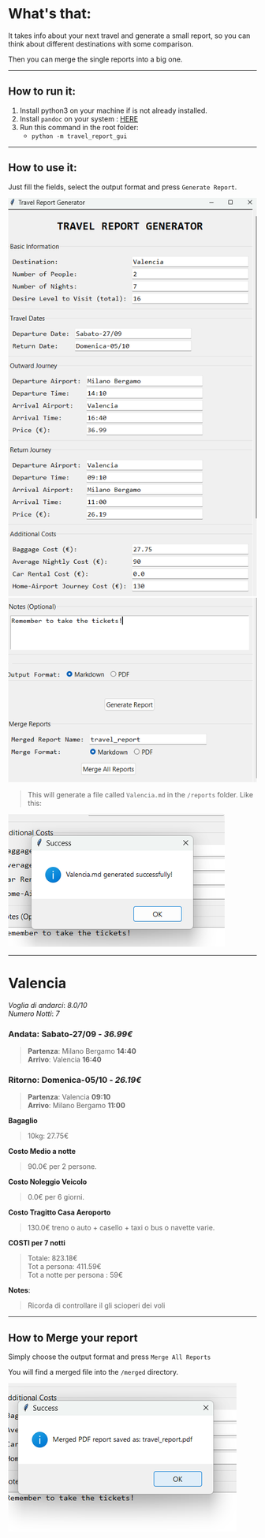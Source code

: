 # What's that:
It takes info about your next travel and generate a small report, so you can think about different destinations with some comparison.  

Then you can merge the single reports into a big one.  

---

## How to run it:
1. Install python3 on your machine if is not already installed.  
2. Install `pandoc` on your system : [HERE](https://pandoc.org/installing.html)  
2. Run this command in the root folder:
    - `python -m travel_report_gui`  

---

## How to use it:
Just fill the fields, select the output format and press `Generate Report`.  
  
![interface_1](./screenshots/interface_1.png)
![interface_2](./screenshots/interface_2.png)  
  
> This will generate a file called `Valencia.md` in the `/reports` folder. Like this:  
  
![generated](./screenshots/generated.png)

___

# Valencia

*Voglia di andarci*: _8.0/10_  
*Numero Notti*: _7_  

### Andata: **Sabato-27/09** - _36.99€_  
>**Partenza**: Milano Bergamo **14:40**  
>**Arrivo**: Valencia **16:40**  

### Ritorno: **Domenica-05/10** - _26.19€_  
>**Partenza**: Valencia **09:10**  
>**Arrivo**: Milano Bergamo **11:00**  

__Bagaglio__  
>10kg: 27.75€  

__Costo Medio a notte__  
>90.0€ per 2 persone.  

__Costo Noleggio Veicolo__  
>0.0€ per 6 giorni.  

__Costo Tragitto Casa Aeroporto__  
>130.0€ treno o auto + casello + taxi o bus o navette varie.  

__COSTI per 7 notti__  
>Totale: 823.18€  
>Tot a persona: 411.59€  
>Tot a notte per persona : 59€  

__Notes__: 
>Ricorda di controllare il gli scioperi dei voli

___  
  
## How to Merge your report  
  
Simply choose the output format and press `Merge All Reports`
  
You will find a merged file into the `/merged` directory.  
  
![merged_pdf](./screenshots/merged_pdf.png)